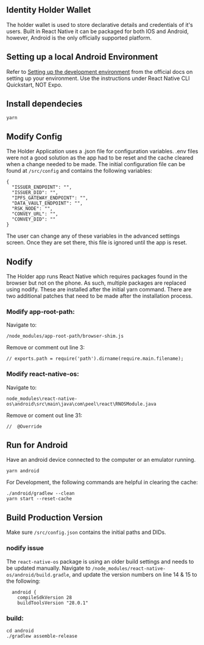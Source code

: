 ## Identity Holder Wallet

The holder wallet is used to store declarative details and credentials of it's users. Built in React Native it can be packaged for both IOS and Android, however, Android is the only officially supported platform. 

## Setting up a local Android Environment

Refer to [Setting up the development environment](https://reactnative.dev/docs/environment-setup) from the official docs on setting up your environment. Use the instructions under React Native CLI Quickstart, NOT Expo.

## Install dependecies
```
yarn
```

## Modify Config

The Holder Application uses a .json file for configuration variables. .env files were not a good solution as the app had to be reset and the cache cleared when a change needed to be made. The initial configuration file can be found at `/src/config` and contains the following variables:

```
{
  "ISSUER_ENDPOINT": "",
  "ISSUER_DID": "",
  "IPFS_GATEWAY_ENDPOINT": "",
  "DATA_VAULT_ENDPOINT": "",
  "RSK_NODE": "",
  "CONVEY_URL": "",
  "CONVEY_DID": ""
}
```

The user can change any of these variables in the advanced settings screen. Once they are set there, this file is ignored until the app is reset.

## Nodify

The Holder app runs React Native which requires packages found in the browser but not on the phone. As such, multiple packages are replaced using nodify. These are installed after the initial yarn command. There are two additional patches that need to be made after the installation process.

### Modify app-root-path:

Navigate to:
```
/node_modules/app-root-path/browser-shim.js
```
Remove or comment out line 3: 
```
// exports.path = require('path').dirname(require.main.filename);
```

### Modify react-native-os:
Navigate to: 
```
node_modules\react-native-os\android\src\main\java\com\peel\react\RNOSModule.java
```

Remove or coment out line 31:
```
//  @Override
```

## Run for Android

Have an android device connected to the computer or an emulator running.

```
yarn android
```

For Development, the following commands are helpful in clearing the cache:

```
./android/gradlew --clean
yarn start --reset-cache
```

## Build Production Version

Make sure `/src/config.json` contains the initial paths and DIDs.

### nodify issue

The `react-native-os` package is using an older build settings and needs to be updated manually. Navigate to `/node_modules/react-native-os/android/build.gradle`, and update the version numbers on line 14 & 15 to the following:
```
  android {
    compileSdkVersion 28
    buildToolsVersion "28.0.1"
```

### build:

```
cd android
./gradlew assemble-release
```
